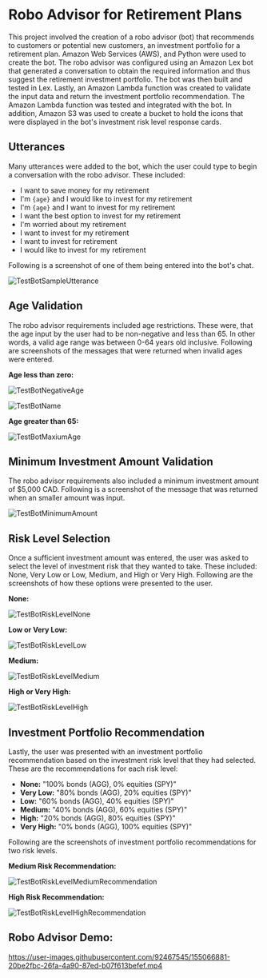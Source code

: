 # Robo Advisor for Retirement Plans

This project involved the creation of a robo advisor (bot) that recommends to customers or potential new customers, an investment portfolio for a retirement plan. Amazon Web Services (AWS), and Python were used to create the bot. The robo advisor was configured using an Amazon Lex bot that generated a conversation to obtain the required information and thus suggest the retirement investment portfolio. The bot was then built and tested in Lex. Lastly, an Amazon Lambda function was created to validate the input data and return the investment portfolio recommendation. The Amazon Lambda function was tested and integrated with the bot. In addition, Amazon S3 was used to create a bucket to hold the icons that were displayed in the bot's investment risk level response cards.


## Utterances

Many utterances were added to the bot, which the user could type to begin a conversation with the robo advisor. These included:

* I want to save money for my retirement
* I'm ​`{age}​` and I would like to invest for my retirement
* I'm `​{age}​` and I want to invest for my retirement
* I want the best option to invest for my retirement
* I'm worried about my retirement
* I want to invest for my retirement
* I want to invest for retirement
* I would like to invest for my retirement

 Following is a screenshot of one of them being entered into the bot's chat.

 ![TestBotSampleUtterance](RoboAdvisor/Images/TestBotSampleUtterance.png)


## Age Validation

The robo advisor requirements included age restrictions. These were, that the age input by the user had to be non-negative and less than 65. In other words, a valid age range was between 0-64 years old inclusive. Following are screenshots of the messages that were returned when invalid ages were entered.

**Age less than zero:**

![TestBotNegativeAge](RoboAdvisor/Images/TestBotNegativeAge.png)

![TestBotName](RoboAdvisor/Images/TestBotName.png)

**Age greater than 65:**

![TestBotMaxiumAge](RoboAdvisor/Images/TestBotMaxiumAge.png)


## Minimum Investment Amount Validation

The robo advisor requirements also included a minimum investment amount of $5,000 CAD. Following is a screenshot of the message that was returned when an smaller amount was input.

![TestBotMinimumAmount](RoboAdvisor/Images/TestBotMinimumAmount.png)

## Risk Level Selection

Once a sufficient investment amount was entered, the user was asked to select the level of investment risk that they wanted to take. These included: None, Very Low or Low, Medium, and High or Very High. Following are the screenshots of how these options were presented to the user.

**None:**

![TestBotRiskLevelNone](RoboAdvisor/Images/TestBotRiskLevelNone.png)

**Low or Very Low:**

![TestBotRiskLevelLow](RoboAdvisor/Images/TestBotRiskLevelLow.png)

**Medium:**

![TestBotRiskLevelMedium](RoboAdvisor/Images/TestBotRiskLevelMedium.png)

**High or Very High:**

![TestBotRiskLevelHigh](RoboAdvisor/Images/TestBotRiskLevelHigh.png)


## Investment Portfolio Recommendation

Lastly, the user was presented with an investment portfolio recommendation based on the investment risk level that they had selected. These are the recommendations for each risk level:

* **None:** "100% bonds (AGG), 0% equities (SPY)"
* **Very Low:** "80% bonds (AGG), 20% equities (SPY)"
* **Low:** "60% bonds (AGG), 40% equities (SPY)"
* **Medium:** "40% bonds (AGG), 60% equities (SPY)"
* **High:** "20% bonds (AGG), 80% equities (SPY)"
* **Very High:** "0% bonds (AGG), 100% equities (SPY)"

Following are the screenshots of investment portfolio recommendations for two risk levels.

**Medium Risk Recommendation:**

![TestBotRiskLevelMediumRecommendation](RoboAdvisor/Images/TestBotRiskLevelMediumRecommendation.png)

**High Risk Recommendation:**

![TestBotRiskLevelHighRecommendation](RoboAdvisor/Images/TestBotRiskLevelHighRecommendation.png)

## Robo Advisor Demo:

https://user-images.githubusercontent.com/92467545/155066881-20be2fbc-26fa-4a90-87ed-b07f613befef.mp4



